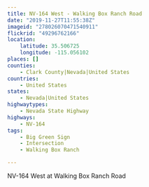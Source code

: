 ```yaml
---
title: NV-164 West - Walking Box Ranch Road
date: "2019-11-27T11:55:38Z"
imageid: "278026070471540911"
flickrid: "49296762166"
location:
    latitude: 35.506725
    longitude: -115.056102
places: []
counties:
    - Clark County|Nevada|United States
countries:
    - United States
states:
    - Nevada|United States
highwaytypes:
    - Nevada State Highway
highways:
    - NV-164
tags:
    - Big Green Sign
    - Intersection
    - Walking Box Ranch

---
```

NV-164 West at Walking Box Ranch Road